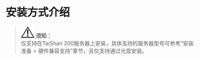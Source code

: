 # 安装方式介绍<a name="ZH-CN_TOPIC_0220373183"></a>

>![](public_sys-resources/icon-notice.gif) **须知：**   
>仅支持在TaiShan 200服务器上安装，具体支持的服务器型号可参考“安装准备 \> 硬件兼容支持”章节，且仅支持通过光盘安装。  